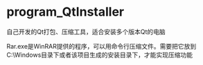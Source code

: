 # program_QtInstaller
自己开发的Qt打包、压缩工具，适合安装多个版本Qt的电脑


Rar.exe是WinRAR提供的程序，可以用命令行压缩文件。需要把它放到C:\Windows目录下或者该项目生成的安装目录下，才能实现压缩功能
